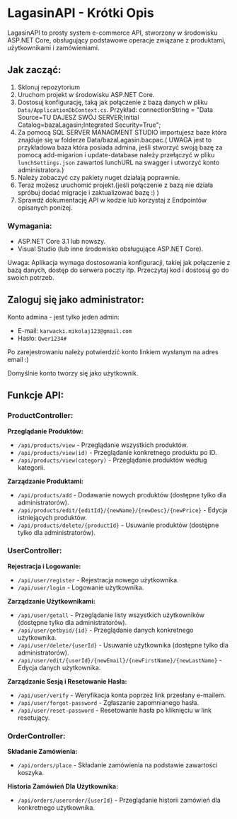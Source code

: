 <!DOCTYPE html>
<html lang="en">

<head>
  <meta charset="UTF-8">
  <meta name="viewport" content="width=device-width, initial-scale=1.0">
 
</head>

<body>

  <h1>LagasinAPI - Krótki Opis</h1>

  <p>LagasinAPI to prosty system e-commerce API, stworzony w środowisku ASP.NET Core, obsługujący podstawowe operacje związane z produktami, użytkownikami i zamówieniami.</p>

  <h2>Jak zacząć:</h2>

  <ol>
    <li>Sklonuj repozytorium</li>
    <li>Uruchom projekt w środowisku ASP.NET Core.</li>
    <li>Dostosuj konfigurację, taką jak połączenie z bazą danych w pliku <code>Data/ApplicationDbContext.cs</code>. Przykład: connectionString = "Data Source=TU DAJESZ SWÓJ SERVER;Initial Catalog=bazaLagasin;Integrated Security=True";</li>
    <li>Za pomocą SQL SERVER MANAGMENT STUDIO importujesz baze która znajduje się w folderze Data/bazaLagasin.bacpac.( UWAGA jest to przykładowa baza która posiada admina, jeśli stworzyć swoją bazę za pomocą add-migarion i update-database należy przełączyć w pliku <code>lunchSettings.json</code> zawartoś lunchURL na swagger i utworzyć konto administratora.)</li>
    <li>Należy zobaczyć czy pakiety nuget działają poprawnie.</li>
    <li>Teraz możesz uruchomić projekt.(jeśli połączenie z bazą nie działa spróbuj dodać migracje i zaktualizować bazę :) )</li>
    <li>Sprawdź dokumentację API w kodzie lub korzystaj z Endpointów opisanych poniżej.</li>
  </ol>

  <h3>Wymagania:</h3>

  <ul>
    <li>ASP.NET Core 3.1 lub nowszy.</li>
    <li>Visual Studio (lub inne środowisko obsługujące ASP.NET Core).</li>
  </ul>

  <p>Uwaga: Aplikacja wymaga dostosowania konfiguracji, takiej jak połączenie z bazą danych, dostęp do serwera poczty itp. Przeczytaj kod i dostosuj go do swoich potrzeb.</p>

  <h2>Zaloguj się jako administrator:</h2>

<p>Konto admina - jest tylko jeden admin:</p>

<ul>
  <li>E-mail: <code>karwacki.mikolaj123@gmail.com</code></li>
  <li>Hasło: <code>Qwer1234#</code></li>
</ul>

<p>Po zarejestrowaniu należy potwierdzić konto linkiem wysłanym na adres email :)</p>

<p>Domyślnie konto tworzy się jako użytkownik.</p>

  <h2>Funkcje API:</h2>

  <h3>ProductController:</h3>

  <p><strong>Przeglądanie Produktów:</strong></p>

  <ul>
    <li><code>/api/products/view</code> - Przeglądanie wszystkich produktów.</li>
    <li><code>/api/products/view(id)</code> - Przeglądanie konkretnego produktu po ID.</li>
    <li><code>/api/products/view(category)</code> - Przeglądanie produktów według kategorii.</li>
  </ul>

  <p><strong>Zarządzanie Produktami:</strong></p>

  <ul>
    <li><code>/api/products/add</code> - Dodawanie nowych produktów (dostępne tylko dla administratorów).</li>
    <li><code>/api/products/edit/{editId}/{newName}/{newDesc}/{newPrice}</code> - Edycja istniejących produktów.</li>
    <li><code>/api/products/delete/{productId}</code> - Usuwanie produktów (dostępne tylko dla administratorów).</li>
  </ul>

<h3>UserController:</h3>

<p><strong>Rejestracja i Logowanie:</strong></p>

<ul>
  <li><code>/api/user/register</code> - Rejestracja nowego użytkownika.</li>
  <li><code>/api/user/login</code> - Logowanie użytkownika.</li>
</ul>

<p><strong>Zarządzanie Użytkownikami:</strong></p>

<ul>
  <li><code>/api/user/getall</code> - Przeglądanie listy wszystkich użytkowników (dostępne tylko dla administratorów).</li>
  <li><code>/api/user/getbyid/{id}</code> - Przeglądanie danych konkretnego użytkownika.</li>
  <li><code>/api/user/delete/{userId}</code> - Usuwanie użytkownika (dostępne tylko dla administratorów).</li>
  <li><code>/api/user/edit/{userId}/{newEmail}/{newFirstName}/{newLastName}</code> - Edycja danych użytkownika.</li>
</ul>

<p><strong>Zarządzanie Sesją i Resetowanie Hasła:</strong></p>

<ul>
  <li><code>/api/user/verify</code> - Weryfikacja konta poprzez link przesłany e-mailem.</li>
  <li><code>/api/user/forgot-password</code> - Zgłaszanie zapomnianego hasła.</li>
  <li><code>/api/user/reset-password</code> - Resetowanie hasła po kliknięciu w link resetujący.</li>
</ul>

<h3>OrderController:</h3>

<p><strong>Składanie Zamówienia:</strong></p>

<ul>
  <li><code>/api/orders/place</code> - Składanie zamówienia na podstawie zawartości koszyka.</li>
</ul>

<p><strong>Historia Zamówień Dla Użytkownika:</strong></p>

<ul>
  <li><code>/api/orders/userorder/{userId}</code> - Przeglądanie historii zamówień dla konkretnego użytkownika.</li>
</ul>


</body>

</html>
